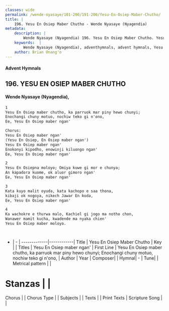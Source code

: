 ```yaml
---
classes: wide
permalink: /wende-nyasaye/101-200/191-200/Yesu-En-Osiep-Maber-Chutho/
title: |
    196. Yesu En Osiep Maber Chutho - Wende Nyasaye (Nyagendia)
metadata:
    description: |
        Wende Nyasaye (Nyagendia) 196. Yesu En Osiep Maber Chutho. Yesu En Osiep maber chutho, ka parruok mar piny hewo chunyi; Enochangi chuny motuo, nochiw teko gi n'ono, Ee, Yesu En Osiep maber ngan'  Chorus: Yesu En Osiep maber ngan' (Yesu En Osiep, En Osiep maber ngan') Yesu En Osiep maber ngan' Enokonyi kipodho, enowinji kiluongo ngan' Ee, Yesu En Osiep maber ngan'  
    keywords:  |
        Wende Nyasaye (Nyagendia), adventhymnals, advent hymnals, Yesu En Osiep Maber Chutho, Yesu En Osiep maber chutho, ka parruok mar piny hewo chunyi; Enochangi chuny motuo, nochiw teko gi n'ono,. Yesu En Osiep maber ngan'
    author: Brian Onang'o
---
```


#### Advent Hymnals
## 196. YESU EN OSIEP MABER CHUTHO
####  Wende Nyasaye (Nyagendia),

```txt
1
Yesu En Osiep maber chutho, ka parruok mar piny hewo chunyi;
Enochangi chuny motuo, nochiw teko gi n'ono,
Ee, Yesu En Osiep maber ngan'

Chorus:
Yesu En Osiep maber ngan'
(Yesu En Osiep, En Osiep maber ngan')
Yesu En Osiep maber ngan'
Enokonyi kipodho, enowinji kiluongo ngan'
Ee, Yesu En Osiep maber ngan'

2
Yesu En Osiepna moloyo; Omiya kuwe gi mor e chunya;
An kapadora kuome, ok aluor gimoro ngan'
Ee, Yesu En Osiep maber ngan'

3
Kata kuyo malit oyuda, kata kachopo e saa thona,
kibaji ok nogoya, nikech Jawar En koda,
Ee, Yesu En Osiep maber ngan'

4
Ka wachokre e thurwa malo, Kachiel gi jogo ma notho chon,
Wanawer mamit kucha, kwadende ma nyaka chien'
Yesu En Osiep maber moloyo.




```

- |   -  |
-------------|------------|
Title | Yesu En Osiep Maber Chutho |
Key |  |
Titles | Yesu En Osiep maber ngan' |
First Line | Yesu En Osiep maber chutho, ka parruok mar piny hewo chunyi; Enochangi chuny motuo, nochiw teko gi n'ono, |
Author | 
Year | 
Composer| |
Hymnal|  - |
Tune|  |
Metrical pattern | |
# Stanzas |  |
Chorus |  |
Chorus Type |  |
Subjects | |
Texts |  |
Print Texts | 
Scripture Song |  |
    
